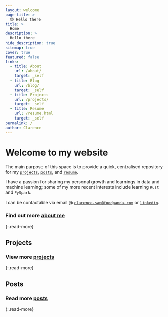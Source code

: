 ```yaml
---
layout: welcome
page-title: >
  😎 Hello there
title: >
  Home
description: >
  Hello there
hide_description: true
sitemap: true
cover: true
featured: false
links:
  - title: About
    url: /about/
    target: _self
  - title: Blog
    url: /blog/
    target: _self
  - title: Projects
    url: /projects/
    target: _self
  - title: Resume 
    url: /resume.html
    target: _self
permalink: /
author: Clarence
---
```


# Welcome to my website 

The main purpose of this space is to provide a quick, centralised repository for my [`projects`](/projects/), [`posts`](/blog/), and [`resume`](/resume/).

I have a passion for sharing my personal growth and learnings in data and machine learning; some of my more recent interests include learning `Rust` and `PySpark`.

I can be contactable via email @ [`clarence.san@foodpanda.com`](mailto:clarence.san@foodpanda.com) or [`linkedin`](https://www.linkedin.com/in/clarencesan/). 
<!--author-->


### Find out more [about me](/about/)
{:.read-more}


## Projects

<!--projects-->

### View more [projects](/projects/)
{:.read-more}

## Posts

<!--posts-->

### Read more [posts](/blog/)
{:.read-more}


<!-- Links -->
[resume]: /resume/
